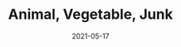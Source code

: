 ---
title: "Animal, Vegetable, Junk"
date: 2021-05-17
tags: ['Fiction']
categories: ['Books']
has_text: False
---